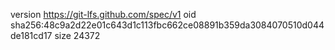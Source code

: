 version https://git-lfs.github.com/spec/v1
oid sha256:48c9a2d22e01c643d1c113fbc662ce08891b359da3084070510d044de181cd17
size 24372

